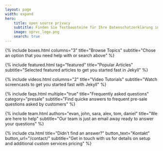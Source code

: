 ```yaml
---
layout: page
width: expand
hero:
    title: open source privacy
    subtitle: Finden Sie Textbausteine für Ihre Datenschutzerklärung inkl. technischer und rechtlicher Hintergrundinformationen.
    image: oprvc_logo.png
    search: true
---
```


{% include boxes.html columns="3" title="Browse Topics" subtitle="Chose an option that you need help with or search above" %}

{% include featured.html tag="featured" title="Popular Articles" subtitle="Selected featured articles to get you started fast in Jekyll" %}

{% include videos.html columns="2" title="Video Tutorials" subtitle="Watch screencasts to get you started fast with Jekyll" %}

{% include faqs.html multiple="true" title="Frequently asked questions" category="presale" subtitle="Find quicke answers to frequent pre-sale questions asked by customers" %}

{% include team.html authors="evan, john, sara, alex, tom, daniel" title="We are here to help" subtitle="Our team is just an email away ready to answer your questions" %}

{% include cta.html title="Didn't find an answer?" button_text="Kontakt" button_url="/contact/" subtitle="Get in touch with us for details on setup and additional custom services pricing" %}

